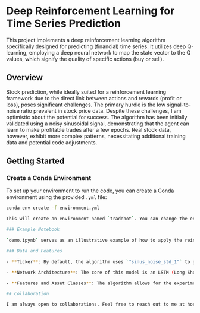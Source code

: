 # Deep Reinforcement Learning for Time Series Prediction

This project implements a deep reinforcement learning algorithm specifically designed for predicting (financial) time series. It utilizes deep Q-learning, employing a deep neural network to map the state vector to the Q values, which signify the quality of specific actions (buy or sell).

## Overview

Stock prediction, while ideally suited for a reinforcement learning framework due to the direct link between actions and rewards (profit or loss), poses significant challenges. The primary hurdle is the low signal-to-noise ratio prevalent in stock price data. Despite these challenges, I am optimistic about the potential for success. The algorithm has been initially validated using a noisy sinusoidal signal, demonstrating that the agent can learn to make profitable trades after a few epochs. Real stock data, however, exhibit more complex patterns, necessitating additional training data and potential code adjustments.

## Getting Started

### Create a Conda Environment
To set up your environment to run the code, you can create a Conda environment using the provided `.yml` file:

```bash
conda env create -f environment.yml

This will create an environment named `tradebot`. You can change the environment name directly in the `environment.yml` file if desired.

### Example Notebook

`demo.ipynb` serves as an illustrative example of how to apply the reinforcement learning algorithm.

### Data and Features

- **Ticker**: By default, the algorithm uses `"sinus_noise_std_1"` to generate an artificial time series consisting of a sinus signal with superimposed noise from a Student's t-distribution with 5 degrees of freedom. This will give you a first intuition. It's also fully compatible with any ticker supported by Yahoo Finance, such as `'BTC-USD'` or `'AAPL'`.

- **Network Architecture**: The core of this model is an LSTM (Long Short-Term Memory) network, which is particularly well-suited for learning from sequences of data, making it ideal for time series prediction. The model also employs batch learning for efficient training over large datasets.

- **Features and Asset Classes**: The algorithm allows for the experimentation with numerous combinations of features and asset classes. Features must be defined as a list of tuples, where the first element is the feature (e.g., a technical indicator) and the second element is the scaling method (e.g., z-score, min-max scaling). There are a few custom-built features like `ratio_sma_ws1_ws2`, which computes the ratio of two moving averages of window size `ws1` and `ws2`. Users are encouraged to test various feature combinations to discover the most effective predictors for different asset classes. The `FeatureEngineer` class is built on top of `stockstats`, enabling also the integration of those features supported by the library (e.g., `log-ret`, `close_[ws]_sma` for log returns, and simple moving average based on the closing price over a specified window size).

## Collaboration

I am always open to collaborations. Feel free to reach out to me at horstmann.tobias@googlemail.com.

